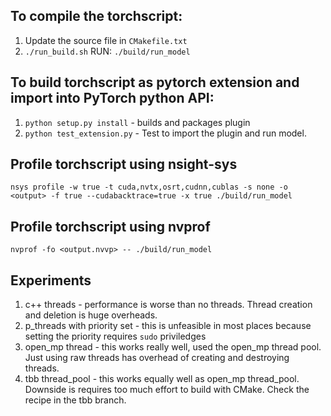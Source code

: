 ## To compile the torchscript:
1. Update the source file in `CMakefile.txt`
2. `./run_build.sh`
RUN: `./build/run_model`

## To build torchscript as pytorch extension and import into PyTorch python API:
1. `python setup.py install` - builds and packages plugin
2. `python test_extension.py` - Test to import the plugin and run model.

## Profile torchscript using nsight-sys
```
nsys profile -w true -t cuda,nvtx,osrt,cudnn,cublas -s none -o <output> -f true --cudabacktrace=true -x true ./build/run_model
```

## Profile torchscript using nvprof
```
nvprof -fo <output.nvvp> -- ./build/run_model
```

## Experiments
1. c++ threads - performance is worse than no threads. Thread creation and deletion is huge overheads.
2. p_threads with priority set - this is unfeasible in most places because setting the priority requires `sudo` priviledges
3. open_mp thread - this works really well, used the open_mp thread pool. Just using raw threads has overhead of creating and destroying threads.
4. tbb thread_pool - this works equally well as open_mp thread_pool. Downside is requires too much effort to build with CMake. Check the recipe in the tbb branch.
